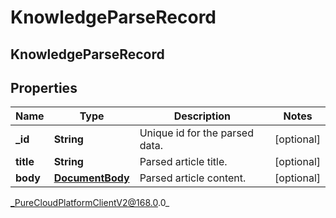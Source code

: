 # KnowledgeParseRecord

## KnowledgeParseRecord

## Properties

|Name | Type | Description | Notes|
|------------ | ------------- | ------------- | -------------|
| **_id** | **String** | Unique id for the parsed data. | [optional] |
| **title** | **String** | Parsed article title. | [optional] |
| **body** | [**DocumentBody**](DocumentBody) | Parsed article content. | [optional] |



_PureCloudPlatformClientV2@168.0.0_
